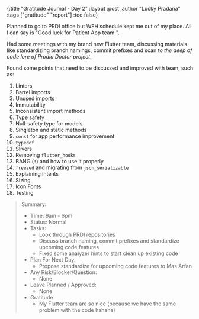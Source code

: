 {:title "Gratitude Journal - Day 2"
:layout :post
:author "Lucky Pradana"   
:tags  ["gratitude" "report"]
:toc false}

Planned to go to PRDI office but WFH schedule kept me out of my place. All I can say is "Good luck for Patient App team!".

Had some meetings with my brand new Flutter team, discussing materials like standardizing branch namings, commit prefixes and scan to _the deep of code lore of Prodia Doctor project_.

Found some points that need to be discussed and improved with team, such as:

1. Linters
2. Barrel imports
3. Unused imports
4. Immutability
5. Inconsistent import methods
6. Type safety
7. Null-safety type for models
8. Singleton and static methods
9. `const` for app performance improvement
10. `typedef`
11. Slivers
12. Removing `flutter_hooks`
13. BANG (`!`) and how to use it properly
14. `freezed` and migrating from `json_serializable`
15. Explaining intents
16. Sizing
17. Icon Fonts
18. Testing

> Summary:
> - Time: 9am - 6pm
> - Status: Normal
> - Tasks:  
>   - Look through PRDI repositories
>   - Discuss branch naming, commit prefixes and standardize upcoming code features
>   - Fixed some analyzer hints to start clean up existing code  
> - Plan For Next Day:
>   - Propose standardize for upcoming code features to Mas Arfan
> - Any Risk/Blocker/Question:
>   - None
> - Leave Planned / Approved:
>   - None
> - Gratitude
>   - My Flutter team are so nice (because we have the same problem with the code hahaha)
